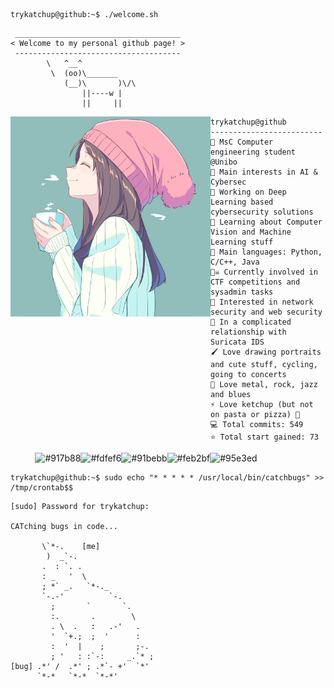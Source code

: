 ```console
trykatchup@github:~$ ./welcome.sh
```

```
 _____________________________________
< Welcome to my personal github page! >
 ------------------------------------- 
        \   ^__^
         \  (oo)\_______
            (__)\       )\/\
                ||----w |
                ||     ||
```

<img align="left" src="https://github.com/TryKatChup/TryKatChup/blob/main/cropped.jpg" alt="Unfortunately I didn't find the author of the pic, feel to open a pull request if found" width="320" /> 

```
trykatchup@github
-------------------------
🏫 MsC Computer engineering student @Unibo
🔎 Main interests in AI & Cybersec
🔭 Working on Deep Learning based cybersecurity solutions
🌱 Learning about Computer Vision and Machine Learning stuff
🌟 Main languages: Python, C/C++, Java 
🏴‍☠️ Currently involved in CTF competitions and sysadmin tasks
🚩 Interested in network security and web security
💖 In a complicated relationship with Suricata IDS
🖌️ Love drawing portraits and cute stuff, cycling, going to concerts
🎵 Love metal, rock, jazz and blues
⚡ Love ketchup (but not on pasta or pizza) 🍅
💻 Total commits: 549
⭐ Total start gained: 73
```

<p align="left">
  &nbsp; &nbsp; &nbsp; &nbsp; &nbsp;
  <img alt="#917b88" src="https://via.placeholder.com/15/917b88/000000?text=+" width="25" height="20" /><img alt="#fdfef6" src="https://via.placeholder.com/15/fdfef6/000000?text=+" width="25" height="20" /><img alt="#91bebb" src="https://via.placeholder.com/15/91bebb/000000?text=+" width="25" height="20" /><img alt="#feb2bf" src="https://via.placeholder.com/15/feb2bf/000000?text=+" width="25" height="20" /><img alt="#95e3ed" src="https://via.placeholder.com/15/95e3ed/000000?text=+" width="25" height="20" />
</p>

```console
trykatchup@github:~$ sudo echo "* * * * * /usr/local/bin/catchbugs" >> /tmp/crontab$$
```

```
[sudo] Password for trykatchup:

CATching bugs in code...
                              
       \`*-.    [me]              
        )  _`-.                 
       .  : `. .                
       : _   '  \               
       ; *` _.   `*-._          
       `-.-'          `-.       
         ;       `       `.     
         :.       .        \    
         . \  .   :   .-'   .   
         '  `+.;  ;  '      :   
         :  '  |    ;       ;-. 
         ; '   : :`-:     _.`* ;
[bug] .*' /  .*' ; .*`- +'  `*' 
      `*-*   `*-*  `*-*'
```
